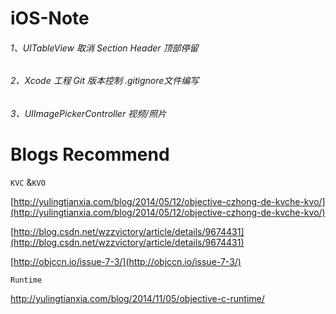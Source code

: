 # iOS-Note
###### 1、UITableView 取消 Section Header 顶部停留
###### 2、Xcode 工程 Git 版本控制 .gitignore文件编写

###### 3、UIImagePickerController 视频/照片


# Blogs Recommend

`KVC` &`KVO` 

 [http://yulingtianxia.com/blog/2014/05/12/objective-czhong-de-kvche-kvo/](http://yulingtianxia.com/blog/2014/05/12/objective-czhong-de-kvche-kvo/) 

[http://blog.csdn.net/wzzvictory/article/details/9674431](http://blog.csdn.net/wzzvictory/article/details/9674431)

[http://objccn.io/issue-7-3/](http://objccn.io/issue-7-3/)			

`Runtime`

 http://yulingtianxia.com/blog/2014/11/05/objective-c-runtime/ 
